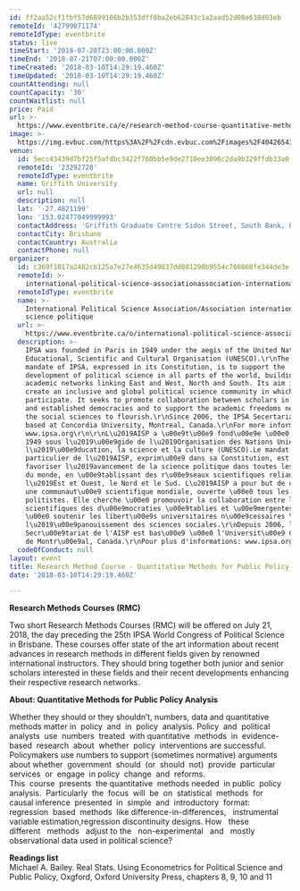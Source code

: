 ```yaml
---
id: ff2aa52cf1fbf57d6899106b2b353dff8ba2eb62843c1a2aad52d08e638d03eb
remoteId: '42799071174'
remoteIdType: eventbrite
status: live
timeStart: '2018-07-20T23:00:00.000Z'
timeEnd: '2018-07-21T07:00:00.000Z'
timeCreated: '2018-03-10T14:29:19.460Z'
timeUpdated: '2018-03-10T14:29:19.460Z'
countAttending: null
countCapacity: '30'
countWaitlist: null
price: Paid
url: >-
  https://www.eventbrite.ca/e/research-method-course-quantitative-methods-for-public-policy-analysis-tickets-42799071174?aff=ebapi
image: >-
  https://img.evbuc.com/https%3A%2F%2Fcdn.evbuc.com%2Fimages%2F40426543%2F243432430743%2F1%2Foriginal.jpg?s=892d3a96483a7333a40102e7da717b09
venue:
  id: 5ecc43439d7bf25f5afdbc3422f760bb5e9de2710ee3096c2da9b329ffdb33a0
  remoteId: '23292728'
  remoteIdType: eventbrite
  name: Griffith University
  url: null
  description: null
  lat: '-27.4821199'
  lon: '153.02477049999993'
  contactAddress: 'Griffith Graduate Centre Sidon Street, South Bank, Brisbane, QLD 4101'
  contactCity: Brisbane
  contactCountry: Australia
  contactPhone: null
organizer:
  id: c369f1017a2482cb125a7e27e4635d49837dd801290b9554c760860fe344de3e
  remoteId: >-
    international-political-science-associationassociation-internationale-de-science-politique-8966603918
  remoteIdType: eventbrite
  name: >-
    International Political Science Association/Association internationale de
    science politique
  url: >-
    https://www.eventbrite.ca/o/international-political-science-associationassociation-internationale-de-science-politique-8966603918
  description: >-
    IPSA was founded in Paris in 1949 under the aegis of the United Nations
    Educational, Scientific and Cultural Organisation (UNESCO).\r\nThe special
    mandate of IPSA, expressed in its Constitution, is to support the
    development of political science in all parts of the world, building
    academic networks linking East and West, North and South. Its aim is to
    create an inclusive and global political science community in which all can
    participate. It seeks to promote collaboration between scholars in emerging
    and established democracies and to support the academic freedoms needed for
    the social sciences to flourish.\r\nSince 2006, the IPSA Secertariat is
    based at Concordia University, Montreal, Canada.\r\nFor more information:
    www.ipsa.org\r\n\r\nL\u2019AISP a \u00e9t\u00e9 fond\u00e9e \u00e0 Paris en
    1949 sous l\u2019\u00e9gide de l\u2019Organisation des Nations Unies pour
    l\u2019\u00e9ducation, la science et la culture (UNESCO).Le mandat
    particulier de l\u2019AISP, exprim\u00e9 dans sa Constitution, est de
    favoriser l\u2019avancement de la science politique dans toutes les parties
    du monde, en \u00e9tablissant des r\u00e9seaux scientifiques reliant
    l\u2019Est et Ouest, le Nord et le Sud. L\u2019AISP a pour but de cr\u00e9er
    une communaut\u00e9 scientifique mondiale, ouverte \u00e0 tous les
    politistes. Elle cherche \u00e0 promouvoir la collaboration entre les
    scientifiques des d\u00e9mocraties \u00e9tablies et \u00e9mergentes et
    \u00e0 soutenir les libert\u00e9s universitaires n\u00e9cessaires \u00e0
    l\u2019\u00e9panouissement des sciences sociales.\r\nDepuis 2006, le
    Secr\u00e9tariat de l'AISP est bas\u00e9 \u00e0 l'Universit\u00e9 Concordia
    de Montr\u00e9al, Canada.\r\nPour plus d'informations: www.ipsa.org/fr
  codeOfConduct: null
layout: event
title: Research Method Course - Quantitative Methods for Public Policy Analysis
date: '2018-03-10T14:29:19.460Z'

---
```

<P><STRONG>Research Methods Courses (RMC)</STRONG></P>
<P>Two short Research Methods Courses (RMC) will be offered on July 21, 2018, the day preceding the 25th IPSA World Congress of Political Science in Brisbane. These courses offer state of the art information about recent advances in research methods in different fields given by renowned international instructors. They should bring together both junior and senior scholars interested in these fields and their recent developments enhancing their respective research networks. <BR></P>
<P><STRONG>About: Quantitative Methods for Public Policy Analysis</STRONG></P>
<P>Whether they should or they shouldn’t, numbers, data and quantitative methods matter in  policy  and  in  policy  analysis. Policy  and  political  analysts  use  numbers  treated  with quantitative  methods  in  evidence-based  research  about  whether  policy  interventions are successful. Policymakers use numbers to support (sometimes normative) arguments about whether  government  should  (or  should  not)  provide  particular  services  or  engage  in policy  change  and  reforms. <BR>This  course  presents  the quantitative  methods needed  in public  policy analysis.  Particularly  the  focus  will  be  on  statistical  methods  for  causal inference  presented  in  simple  and  introductory  format:  regression  based  methods  like difference-in-differences,   instrumental   variable estimation,regression discontinuity designs. How   these   different   methods   adjust to the   non-experimental   and   mostly <BR>observational data used in political science? <BR></P>
<P><STRONG>Readings list</STRONG><BR>Michael A. Bailey. Real Stats. Using Econometrics for Political Science and Public Policy, Oxgford, Oxford University Press, chapters 8, 9, 10 and 11</P>
